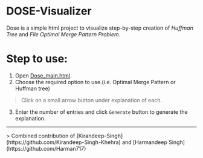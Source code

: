 # DOSE-Visualizer
Dose is a simple html project to visualize step-by-step creation of *Huffman Tree* and *File Optimal Merge Pattern Problem*.

# Step to use:

1. Open [Dose_main.html](https://github.com/Kirandeep-Singh-Khehra/DOSE-Visualizer/blob/main/DOSE_main.html).
2. Choose the required option to use.(i.e. Optimal Merge Pattern or Huffman tree)
> Click on a small arrow button under explanation of each.
3. Enter the number of entries and click `Generate` button to generate the explanation.

<hr/>
> Combined contribution of [Kirandeep-Singh](https://github.com/Kirandeep-Singh-Khehra) and [Harmandeep Singh](https://github.com/Harman717)
